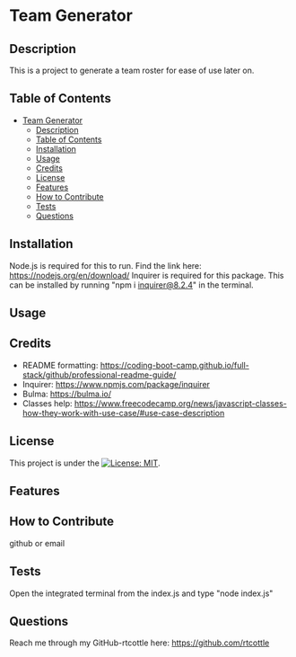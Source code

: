 # Team Generator

## Description

This is a project to generate a team roster for ease of use later on.

## Table of Contents

- [Team Generator](#team-generator)
  - [Description](#description)
  - [Table of Contents](#table-of-contents)
  - [Installation](#installation)
  - [Usage](#usage)
  - [Credits](#credits)
  - [License](#license)
  - [Features](#features)
  - [How to Contribute](#how-to-contribute)
  - [Tests](#tests)
  - [Questions](#questions)

## Installation

Node.js is required for this to run. Find the link here: https://nodejs.org/en/download/
Inquirer is required for this package. This can be installed by running "npm i inquirer@8.2.4" in the terminal.

## Usage

<!-- Generate a readme framework file with some basic information.

Link to video of this program working: https://drive.google.com/file/d/1CFXFXSCEnvwX0oDdUZck_2fa6rP3CxBW/view

![screenshot](./screenshot.png) -->

## Credits

- README formatting: https://coding-boot-camp.github.io/full-stack/github/professional-readme-guide/
- Inquirer: https://www.npmjs.com/package/inquirer
- Bulma: https://bulma.io/
- Classes help: https://www.freecodecamp.org/news/javascript-classes-how-they-work-with-use-case/#use-case-description

## License

This project is under the [![License: MIT](https://img.shields.io/badge/License-MIT-yellow.svg)](https://opensource.org/licenses/MIT).

## Features

<!-- Generating a readme file, adding the license badge/url and linking my email/github as needed. -->

## How to Contribute

github or email

## Tests

Open the integrated terminal from the index.js and type "node index.js"

## Questions

Reach me through my GitHub-rtcottle here: https://github.com/rtcottle
